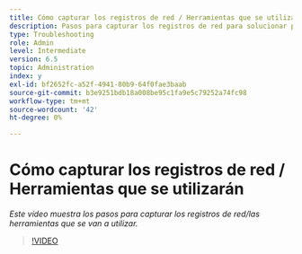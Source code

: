 ```yaml
---
title: Cómo capturar los registros de red / Herramientas que se utilizarán
description: Pasos para capturar los registros de red para solucionar problemas relacionados con la red
type: Troubleshooting
role: Admin
level: Intermediate
version: 6.5
topic: Administration
index: y
exl-id: bf2652fc-a52f-4941-80b9-64f0fae3baab
source-git-commit: b3e9251bdb18a008be95c1fa9e5c79252a74fc98
workflow-type: tm+mt
source-wordcount: '42'
ht-degree: 0%

---
```


# Cómo capturar los registros de red / Herramientas que se utilizarán

*Este vídeo muestra los pasos para capturar los registros de red/las herramientas que se van a utilizar.*

>[!VIDEO](https://video.tv.adobe.com/v/335491?quality=12&learn=on)
